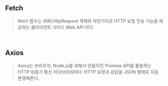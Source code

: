 ## Fetch

> fetch 함수는 XMLHttpRequest 객체와 마찬가지로 HTTP 요청 전송 기능을 제공하는 클라이언트 사이드 Web API 이다.

<br>

## Axios

> Axios는 브라우저, Node.js를 위해서 만들어진 Promise API를 활용하는 HTTP 비동기 통신 라이브러리이다. HTTP 요청과 응답을 JSON 형태로 자동 변경해준다.
